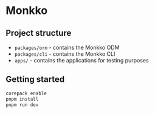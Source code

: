 # Monkko

## Project structure

- `packages/orm` - contains the Monkko ODM
- `packages/cli` - contains the Monkko CLI
- `apps/` - contains the applications for testing purposes

## Getting started

```bash
corepack enable
pnpm install
pnpm run dev
```
